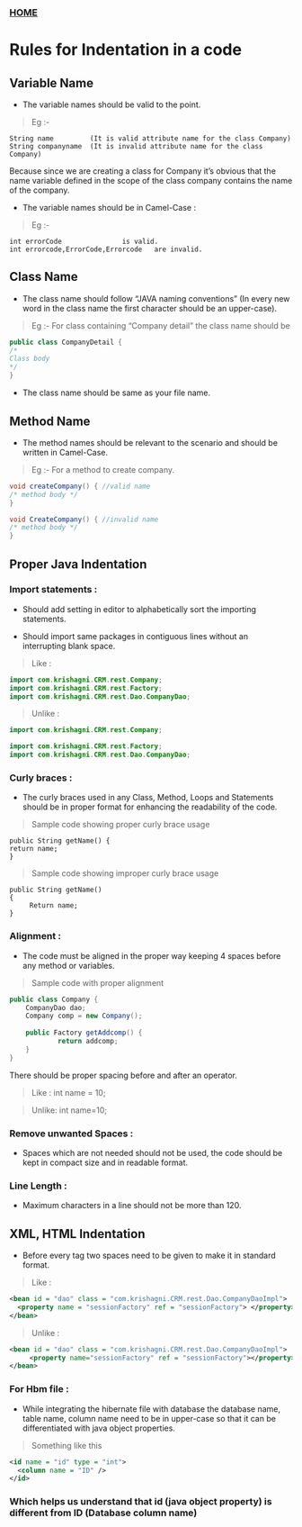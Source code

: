 ### [HOME](https://krishna-waidande.github.io/)

# Rules for Indentation in a code

## Variable Name


+ The variable names should be valid to the point.


> Eg :-

```  
String name 		(It is valid attribute name for the class Company)
String companyname 	(It is invalid attribute name for the class Company)
```
Because since we are creating a class for Company it’s obvious that the name variable defined in the scope of the class company contains the name of the company.

+ The variable names should be in Camel-Case :


> Eg :-

```
int errorCode 				is valid. 
int errorcode,ErrorCode,Errorcode 	are invalid.
```

## Class Name

+ The class name should follow “JAVA naming conventions” (In every new word in the class name the first character should be an upper-case).



> Eg :- For class containing “Company detail” the class name should be

```java
public class CompanyDetail {
/*
Class body
*/
}
```

+ The class name should be same as your file name.

## Method Name 

+ The method names should be relevant to the scenario and should be written in Camel-Case.


> Eg :-	For a method to create company.

```java
void createCompany() { //valid name	
/* method body */
}	

void CreateCompany() { //invalid name	
/* method body */
}     
```



## Proper Java Indentation

### Import statements :

+ Should add setting in editor to alphabetically sort the importing statements.


+ Should import same packages in contiguous lines without an interrupting blank space. 	


> Like :

```java
import com.krishagni.CRM.rest.Company;
import com.krishagni.CRM.rest.Factory;
import com.krishagni.CRM.rest.Dao.CompanyDao;
```

> Unlike :

```java
import com.krishagni.CRM.rest.Company;

import com.krishagni.CRM.rest.Factory;
import com.krishagni.CRM.rest.Dao.CompanyDao;
```

### Curly braces :


+ The curly braces used in any Class, Method, Loops and Statements should be in proper format for enhancing the readability of the code.



> Sample code showing proper curly brace usage
```
public String getName() {
return name;
}
```


> Sample code showing improper curly brace usage
```
public String getName() 
{
   	 Return name;
}
```


### Alignment :


+ The code must be aligned in the proper way keeping 4 spaces before any method or variables.


> Sample code with proper alignment

```java 	
public class Company {
    CompanyDao dao;
    Company comp = new Company();    
    
    public Factory getAddcomp() {
	        return addcomp;
    }
}
```

There should be proper spacing before and after an operator.


> Like :
int name = 10; 



> Unlike:
int name=10;



### Remove unwanted Spaces :


+ Spaces which are not needed should not be used, the code should be kept in compact size and in readable format.



### Line Length :


+ Maximum characters in a line should not be more than 120.



## XML, HTML Indentation


+ Before every tag two spaces need to be given to make it in standard format.


> Like :

```xml
<bean id = "dao" class = "com.krishagni.CRM.rest.Dao.CompanyDaoImpl">
  <property name = "sessionFactory" ref = "sessionFactory"> </property>
</bean>
```

> Unlike :

```xml
<bean id = "dao" class = "com.krishagni.CRM.rest.Dao.CompanyDaoImpl">
   	 <property name="sessionFactory" ref = "sessionFactory"></property>
</bean>
```


### For Hbm file :


+ While integrating the hibernate file with database the database name, table name, column name need to be in upper-case so that it can be differentiated with java object properties.  


> Something like this 

```xml
<id name = "id" type = "int">
  <column name = "ID" />
</id>
```

### Which helps us understand that id (java object property) is different from ID (Database column name)

